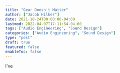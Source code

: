 ```yaml
---
title: "Gear Doesn't Matter"
author: ["Jacob Hilker"]
date: 2021-10-24T00:00:00-04:00
lastmod: 2022-04-07T17:11:54-04:00
tags: ["Audio Engineering", "Sound Design"]
categories: ["Audio Engineering", "Sound Design"]
type: "post"
draft: true
featured: false
enableToc: false
---
```


I've

